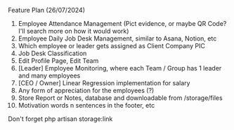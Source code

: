 Feature Plan (26/07/2024)
1. Employee Attendance Management (Pict evidence, or maybe QR Code? I'll search more on how it would work)
2. Employee Daily Job Desk Management, similar to Asana, Notion, etc
3. Which employee or leader gets assigned as Client Company PIC
4. Job Desk Classification
5. Edit Profile Page, Edit Team
6. [Leader] Employee Monitoring, where each Team / Group has 1 leader and many employees
7. [CEO / Owner] Linear Regression implementation for salary
8. Any form of appreciation for the employees (?)
9. Store Report or Notes, database and downloadable from /storage/files
10. Motivation words n sentences in the footer, etc


Don't forget php artisan storage:link
